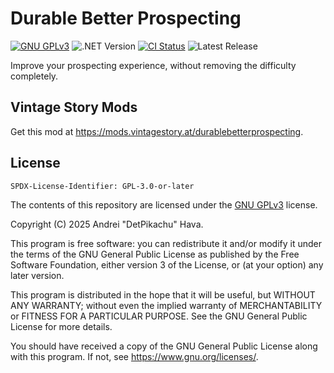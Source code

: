 # Durable Better Prospecting

[![GNU GPLv3](https://img.shields.io/badge/license-GPL--3.0--or--later-blue.svg)](https://www.gnu.org/licenses/gpl-3.0.en.html) ![.NET Version](https://img.shields.io/badge/dotnet-8.0-%236F419A) [![CI Status](https://ci.omni.ms/api/badges/4/status.svg)](https://ci.omni.ms/repos/4) ![Latest Release](https://img.shields.io/gitea/v/release/vintage-story-mods/durable-better-prospecting?gitea_url=https%3A%2F%2Fgit.omni.ms&sort=semver&display_name=release&style=flat)

Improve your prospecting experience, without removing the difficulty completely.


## Vintage Story Mods

Get this mod at https://mods.vintagestory.at/durablebetterprospecting.


## License

`SPDX-License-Identifier: GPL-3.0-or-later`

The contents of this repository are licensed under the [GNU GPLv3](https://www.gnu.org/licenses/gpl-3.0.en.html) license.

Copyright (C) 2025  Andrei "DetPikachu" Hava.

This program is free software: you can redistribute it and/or modify
it under the terms of the GNU General Public License as published by
the Free Software Foundation, either version 3 of the License, or
(at your option) any later version.

This program is distributed in the hope that it will be useful,
but WITHOUT ANY WARRANTY; without even the implied warranty of
MERCHANTABILITY or FITNESS FOR A PARTICULAR PURPOSE.  See the
GNU General Public License for more details.

You should have received a copy of the GNU General Public License
along with this program.  If not, see <https://www.gnu.org/licenses/>.
